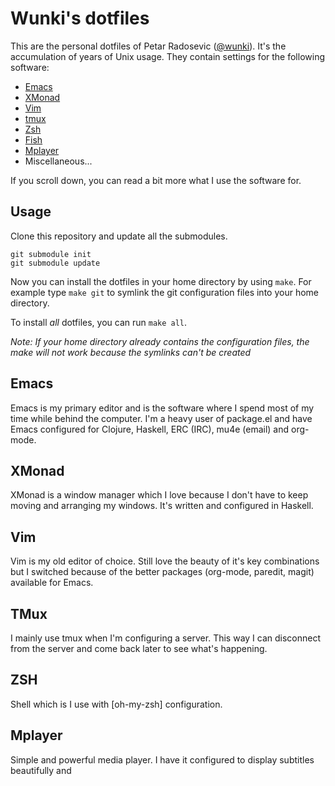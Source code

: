 # Wunki's dotfiles

This are the personal dotfiles of Petar Radosevic ([@wunki]). It's the
accumulation of years of Unix usage. They contain settings for the following
software:

* [Emacs]
* [XMonad]
* [Vim]
* [tmux]
* [Zsh]
* [Fish]
* [Mplayer]
* Miscellaneous...

[@wunki]: https://twitter.com/wunki
[Emacs]: http://www.gnu.org/software/emacs/ "Emacs homepage"
[XMonad]: http://xmonad.org/ "XMonad homepage"
[Vim]: http://www.vim.org/ "Vim homepage"
[tmux]: http://tmux.sourceforge.net/ "tmux homepage"
[Zsh]: http://zsh.org/ "Zsh homepage"
[Fish]: http://fishshell.com/ "Fish homepage"
[Mplayer]: http://www.mplayerhq.hu/

If you scroll down, you can read a bit more what I use the software for.

## Usage

Clone this repository and update all the submodules.

    git submodule init
    git submodule update

Now you can install the dotfiles in your home directory by using ``make``. For
example type ``make git`` to symlink the git configuration files into your home
directory.

To install *all* dotfiles, you can run ``make all``.

*Note: If your home directory already contains the configuration files, the
make will not work because the symlinks can't be created*

## Emacs

Emacs is my primary editor and is the software where I spend most of my time
while behind the computer. I'm a heavy user of package.el and have Emacs
configured for Clojure, Haskell, ERC (IRC), mu4e (email) and org-mode.

## XMonad

XMonad is a window manager which I love because I don't have to keep moving
and arranging my windows. It's written and configured in Haskell.

## Vim

Vim is my old editor of choice. Still love the beauty of it's key combinations
but I switched because of the better packages (org-mode, paredit, magit)
available for Emacs.

## TMux

I mainly use tmux when I'm configuring a server. This way I can disconnect
from the server and come back later to see what's happening.

## ZSH

Shell which is I use with [oh-my-zsh] configuration.

## Mplayer

Simple and powerful media player. I have it configured to display subtitles
beautifully and 
